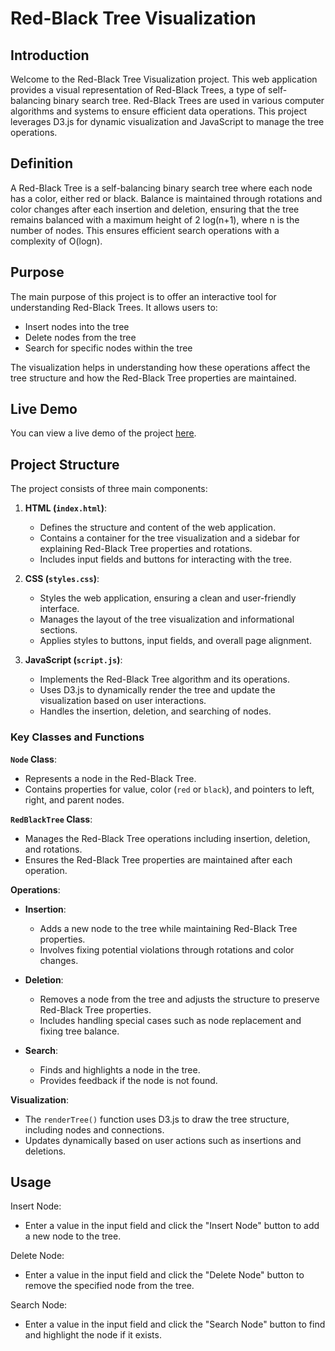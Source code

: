 # Red-Black Tree Visualization

## Introduction

Welcome to the Red-Black Tree Visualization project. This web application provides a visual representation of Red-Black Trees, a type of self-balancing binary search tree. Red-Black Trees are used in various computer algorithms and systems to ensure efficient data operations. This project leverages D3.js for dynamic visualization and JavaScript to manage the tree operations.

## Definition

A Red-Black Tree is a self-balancing binary search tree where each node has a color, either red or black. Balance is maintained through rotations and color changes after each insertion and deletion, ensuring that the tree remains balanced with a maximum height of 2 log(n+1), where 
n is the number of nodes. This ensures efficient search operations with a complexity of O(logn).

## Purpose

The main purpose of this project is to offer an interactive tool for understanding Red-Black Trees. It allows users to:
- Insert nodes into the tree
- Delete nodes from the tree
- Search for specific nodes within the tree

The visualization helps in understanding how these operations affect the tree structure and how the Red-Black Tree properties are maintained.

## Live Demo

You can view a live demo of the project [here](https://sabr5840.github.io/Visualization/).


## Project Structure

The project consists of three main components:

1. **HTML (`index.html`)**:
   - Defines the structure and content of the web application.
   - Contains a container for the tree visualization and a sidebar for explaining Red-Black Tree properties and rotations.
   - Includes input fields and buttons for interacting with the tree.

2. **CSS (`styles.css`)**:
   - Styles the web application, ensuring a clean and user-friendly interface.
   - Manages the layout of the tree visualization and informational sections.
   - Applies styles to buttons, input fields, and overall page alignment.

3. **JavaScript (`script.js`)**:
   - Implements the Red-Black Tree algorithm and its operations.
   - Uses D3.js to dynamically render the tree and update the visualization based on user interactions.
   - Handles the insertion, deletion, and searching of nodes.

### Key Classes and Functions

**`Node` Class**:
- Represents a node in the Red-Black Tree.
- Contains properties for value, color (`red` or `black`), and pointers to left, right, and parent nodes.

**`RedBlackTree` Class**:
- Manages the Red-Black Tree operations including insertion, deletion, and rotations.
- Ensures the Red-Black Tree properties are maintained after each operation.

**Operations**:
- **Insertion**:
  - Adds a new node to the tree while maintaining Red-Black Tree properties.
  - Involves fixing potential violations through rotations and color changes.

- **Deletion**:
  - Removes a node from the tree and adjusts the structure to preserve Red-Black Tree properties.
  - Includes handling special cases such as node replacement and fixing tree balance.

- **Search**:
  - Finds and highlights a node in the tree.
  - Provides feedback if the node is not found.

**Visualization**:
- The `renderTree()` function uses D3.js to draw the tree structure, including nodes and connections.
- Updates dynamically based on user actions such as insertions and deletions.

## Usage

Insert Node:
- Enter a value in the input field and click the "Insert Node" button to add a new node to the tree.

Delete Node:
- Enter a value in the input field and click the "Delete Node" button to remove the specified node from the tree.

Search Node:
- Enter a value in the input field and click the "Search Node" button to find and highlight the node if it exists.
